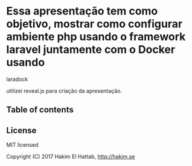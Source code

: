 # Essa apresentação tem como objetivo, mostrar como configurar ambiente php usando o framework laravel juntamente com o Docker usando 
laradock


utilizei reveal.js para criação da apresentação.

## Table of contents

## License

MIT licensed

Copyright (C) 2017 Hakim El Hattab, http://hakim.se
